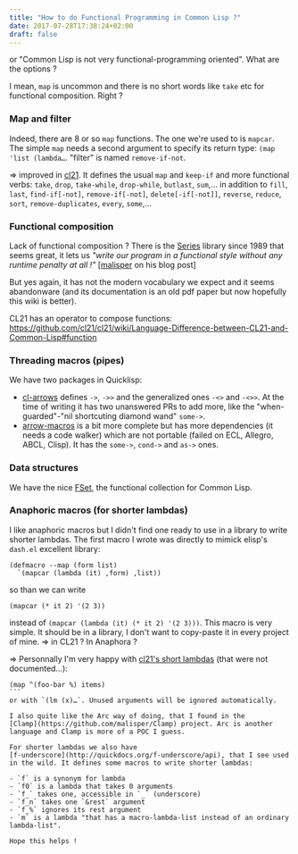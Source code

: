 ```yaml
---
title: "How to do Functional Programming in Common Lisp ?"
date: 2017-07-28T17:38:24+02:00
draft: false
---
```


or "Common Lisp is not very functional-programming oriented". What are the options ?

I mean, `map` is uncommon and there is no short words like `take` etc
for functional composition. Right ?

### Map and filter

Indeed, there are 8 or so `map` functions. The one we're used to is
`mapcar`. The simple `map` needs a second argument to specify its return
type: `(map 'list (lambda…`. "filter" is named `remove-if-not`.

=> improved in [cl21](http://cl21.org/). It defines the usual `map`
and `keep-if` and more functional verbs: `take`, `drop`, `take-while`,
`drop-while`, `butlast`, `sum`,… in addition to `fill`, `last`,
`find-if[-not]`, `remove-if[-not]`, `delete[-if[-not]]`, `reverse`,
`reduce`, `sort`, `remove-duplicates`, `every`, `some`,…


### Functional composition

Lack of functional composition ? There is the
[Series](https://github.com/tokenrove/series/wiki) library since 1989
that seems great, it lets us *"write our program in a functional style
without any runtime penalty at all !"*
[[malisper](http://malisper.me/2016/04/13/loops-in-lisp-part-4-series/)
on his blog post]

But yes again, it has not the modern vocabulary we expect
and it seems abandonware (and its documentation is an old pdf paper
but now hopefully this wiki is better).

CL21 has an operator to compose functions: https://github.com/cl21/cl21/wiki/Language-Difference-between-CL21-and-Common-Lisp#function

### Threading macros (pipes)

We have two packages in Quicklisp:

* [cl-arrows](https://github.com/nightfly19/cl-arrows) defines `->`,
  `->>` and the generalized ones `-<>` and `-<>>`. At the time of
  writing it has two unanswered PRs to add more, like the
  "when-guarded"-"nil shortcuting diamond wand" `some->`.
* [arrow-macros](https://github.com/hipeta/arrow-macros) is a bit more
  complete but has more dependencies (it needs a code walker) which
  are not portable (failed on ECL, Allegro, ABCL, Clisp). It has the
  `some->`, `cond->` and `as->` ones.


### Data structures

We have the nice [FSet](https://github.com/slburson/fset), the functional collection for Common Lisp.

### Anaphoric macros (for shorter lambdas)

I like anaphoric macros but I didn't find one ready to use in a library to write shorter lambdas. The first macro I wrote was directly to mimick elisp's `dash.el` excellent library:

```common-lisp
(defmacro --map (form list)
  `(mapcar (lambda (it) ,form) ,list))
```
so than we can write
```common-lisp
(mapcar (* it 2) '(2 3))
```

instead of `(mapcar (lambda (it) (* it 2) '(2 3)))`.
This macro is very simple. It should be in a library, I don't want to copy-paste it in every project of mine. => in CL21 ? In Anaphora ?

=> Personnally I'm very happy with
[cl21's short lambdas](https://lispcookbook.github.io/cl-cookbook/cl21.html#shorter-lambda)
(that were not documented…):

````
(map ^(foo-bar %) items)
```
or with `(lm (x)…`. Unused arguments will be ignored automatically.

I also quite like the Arc way of doing, that I found in the
[Clamp](https://github.com/malisper/Clamp) project. Arc is another
language and Clamp is more of a POC I guess.

For shorter lambdas we also have
[f-underscore](http://quickdocs.org/f-underscore/api), that I see used
in the wild. It defines some macros to write shorter lambdas:

- `f` is a synonym for lambda
- `f0` is a lambda that takes 0 arguments
- `f_` takes one, accessible in `_` (underscore)
- `f_n` takes one `&rest` argument
- `f_%` ignores its rest argument
- `m` is a lambda "that has a macro-lambda-list instead of an ordinary lambda-list".

Hope this helps !

